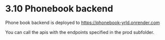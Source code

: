 # 3.10 Phonebook backend

Phone book backend is deployed to https://phonebook-yrld.onrender.com

You can call the apis with the endpoints specified in the prod subfolder.